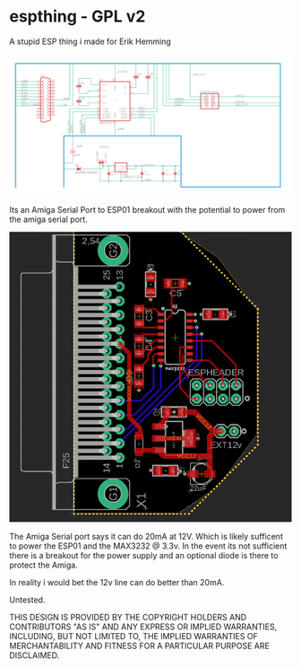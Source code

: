 # espthing - GPL v2

A stupid ESP thing i made for Erik Hemming

![Schematic](images/schematic.png)

Its an Amiga Serial Port to ESP01 breakout with the potential to power from the amiga serial port.

![Board](images/board.png)

The Amiga Serial port says it can do 20mA at 12V. Which is likely sufficent to power the ESP01 and the MAX3232 @ 3.3v. In the event its not sufficient there is a breakout for the power supply and an optional diode is there to protect the Amiga.

In reality i would bet the 12v line can do better than 20mA.

Untested.

THIS DESIGN IS PROVIDED BY THE COPYRIGHT HOLDERS AND CONTRIBUTORS "AS IS" AND ANY EXPRESS OR IMPLIED WARRANTIES, INCLUDING, BUT NOT LIMITED TO, THE IMPLIED WARRANTIES OF MERCHANTABILITY AND FITNESS FOR A PARTICULAR PURPOSE ARE DISCLAIMED.

